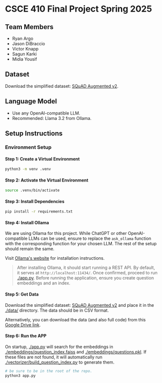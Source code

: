 # CSCE 410 Final Project Spring 2025

## Team Members

- Ryan Argo  
- Jason DiBraccio  
- Victor Knapp  
- Sagun Karki  
- Midia Yousif  

## Dataset

Download the simplified dataset: [SQuAD Augmented v2](https://huggingface.co/datasets/christti/squad-augmented-v2).

## Language Model

- Use any OpenAI-compatible LLM.
- Recommended: Llama 3.2 from Ollama.

## Setup Instructions

### Environment Setup

#### Step 1: Create a Virtual Environment

```bash
python3 -m venv .venv
```

#### Step 2: Activate the Virtual Environment

```bash
source .venv/bin/activate
```

#### Step 3: Install Dependencies

```bash
pip install -r requirements.txt
```

#### Step 4: Install Ollama

We are using Ollama for this project. While ChatGPT or other OpenAI-compatible LLMs can be used, ensure to replace the `ask_ollama` function with the corresponding function for your chosen LLM. The rest of the setup should remain the same.

Visit [Ollama's website](https://ollama.com/) for installation instructions.

> After installing Ollama, it should start running a REST API. By default, it serves at `http://localhost:11434/`. Once confirmed, proceed to run [./app.py](./app.py). Before running the application, ensure you create question embeddings and an index.

#### Step 5: Get Data

Download the simplified dataset: [SQuAD Augmented v2](https://huggingface.co/datasets/christti/squad-augmented-v2) and place it in the [./data/](./data/) directory. The data should be in CSV format.

Alternatively, you can download the data (and also full code) from this [Google Drive link](https://drive.google.com/drive/folders/1oxnIDOYypX323P2906ndabekJ1ogt7N7?usp=sharing).

#### Step 6: Run the APP

On startup, [./app.py](./app.py) will search for the embeddings in [./embeddings/question_index.faiss](./embeddings/question_index.faiss) and [./embeddings/questions.pkl](./embeddings/questions.pkl). If these files are not found, it will automatically run [./vectorizer/build_question_index.py](./vectorizer/build_question_index.py) to generate them.

```bash
# be sure to be in the root of the repo. 
python3 app.py
```

